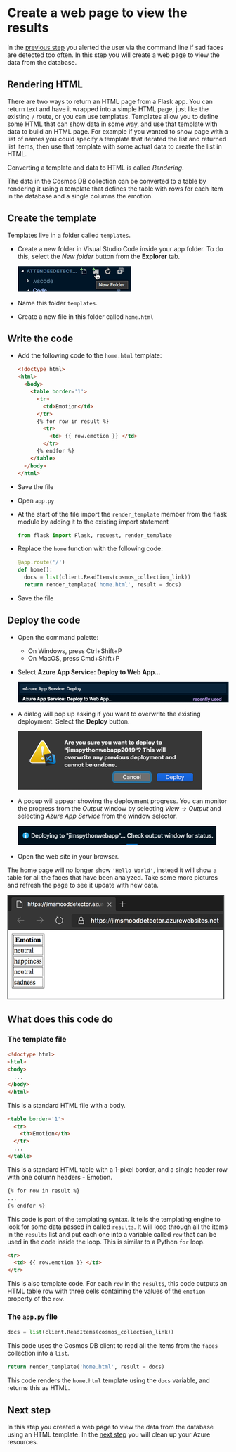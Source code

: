# Create a web page to view the results

In the [previous step](./AlertTheUser.md) you alerted the user via the command line if sad faces are detected too often. In this step you will create a web page to view the data from the database.

## Rendering HTML

There are two ways to return an HTML page from a Flask app. You can return text and have it wrapped into a simple HTML page, just like the existing `/` route, or you can use templates. Templates allow you to define some HTML that can show data in some way, and use that template with data to build an HTML page. For example if you wanted to show page with a list of names you could specify a template that iterated the list and returned list items, then use that template with some actual data to create the list in HTML.

Converting a template and data to HTML is called *Rendering*.

The data in the Cosmos DB collection can be converted to a table by rendering it using a template that defines the table with rows for each item in the database and a single columns the emotion.

## Create the template

Templates live in a folder called `templates`.

* Create a new folder in Visual Studio Code inside your app folder. To do this, select the *New folder* button from the **Explorer** tab.
  
  ![The New Folder button](../Images/VSCodeNewFolder.png)

* Name this folder `templates`.

* Create a new file in this folder called `home.html`

## Write the code

* Add the following code to the `home.html` template:

  ```html
  <!doctype html>
  <html>
    <body>
      <table border='1'>
        <tr>
          <td>Emotion</td>
        </tr>
        {% for row in result %}
          <tr>
            <td> {{ row.emotion }} </td>
          </tr>
        {% endfor %}
      </table>
    </body>
  </html>
  ```

* Save the file

* Open `app.py`

* At the start of the file import the `render_template` member from the flask module by adding it to the existing import statement
  
  ```python
  from flask import Flask, request, render_template
  ```

* Replace the `home` function with the following code:
  
  ```python
  @app.route('/')
  def home():
    docs = list(client.ReadItems(cosmos_collection_link))
    return render_template('home.html', result = docs)
  ```

* Save the file

## Deploy the code

* Open the command palette:
  * On Windows, press Ctrl+Shift+P
  * On MacOS, press Cmd+Shift+P

* Select **Azure App Service: Deploy to Web App...**
  
  ![The command palette showing the Azure App Service: Deploy to Web App option](../Images/CommandPaletteDeployAppService.png)

* A dialog will pop up asking if you want to overwrite the existing deployment. Select the **Deploy** button.
  
  ![The overwrite existing deploy dialog](../Images/OverwriteDeploy.png)

* A popup will appear showing the deployment progress. You can monitor the progress from the *Output* window by selecting *View -> Output* and selecting *Azure App Service* from the window selector.
  
  ![The deploy progress dialog](../Images/DeployProgress.png)

* Open the web site in your browser.

The home page will no longer show `'Hello World'`, instead it will show a table for all the faces that have been analyzed. Take some more pictures and refresh the page to see it update with new data.

![The web app showing a page with a table of emotions with 4 rows](../Images/RunningWebsite.png)

## What does this code do

### The template file

```html
<!doctype html>
<html>
<body>
  ...
</body>
</html>
```

This is a standard HTML file with a body.

```html
<table border='1'>
  <tr>
    <th>Emotion</th>
  </tr>
  ...
</table>
```

This is a standard HTML table with a 1-pixel border, and a single header row with one column headers - Emotion.

```html
{% for row in result %}
...
{% endfor %}
```

This code is part of the templating syntax. It tells the templating engine to look for some data passed in called `results`. It will loop through all the items in the `results` list and put each one into a variable called `row` that can be used in the code inside the loop. This is similar to a Python `for` loop.

```html
<tr>
  <td> {{ row.emotion }} </td>
</tr>
```

This is also template code. For each `row` in the `results`, this code outputs an HTML table row with three cells containing the values of the `emotion` property of the `row`.

### The `app.py` file

```python
docs = list(client.ReadItems(cosmos_collection_link))
```

This code uses the Cosmos DB client to read all the items from the `faces` collection into a `list`.

```python
return render_template('home.html', result = docs)
```

This code renders the `home.html` template using the `docs` variable, and returns this as HTML.

## Next step

In this step you created a web page to view the data from the database using an HTML template. In the [next step](./CleanUp.md) you will clean up your Azure resources.
